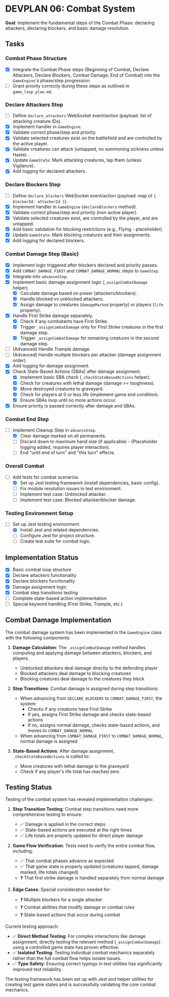 # DEVPLAN 06: Combat System

**Goal**: Implement the fundamental steps of the Combat Phase: declaring attackers, declaring blockers, and basic damage resolution.

## Tasks

### Combat Phase Structure
- [x] Integrate the Combat Phase steps (Beginning of Combat, Declare Attackers, Declare Blockers, Combat Damage, End of Combat) into the `GameEngine`'s phase/step progression.
- [ ] Grant priority correctly during these steps as outlined in `game_loop_plan.md`.

### Declare Attackers Step
- [ ] Define `declare_attackers` WebSocket event/action (payload: list of attacking creature IDs).
- [x] Implement handler in `GameEngine`.
- [x] Validate correct phase/step and priority.
- [x] Validate selected creatures exist on the battlefield and are controlled by the active player.
- [x] Validate creatures can attack (untapped, no summoning sickness unless Haste).
- [x] Update `GameState`: Mark attacking creatures, tap them (unless Vigilance).
- [x] Add logging for declared attackers.

### Declare Blockers Step
- [ ] Define `declare_blockers` WebSocket event/action (payload: map of `{ blockerId: attackerId }`).
- [x] Implement handler in `GameEngine` (`declareBlockers` method).
- [x] Validate correct phase/step and priority (non-active player).
- [x] Validate selected creatures exist, are controlled by the player, and are untapped.
- [x] Add basic validation for blocking restrictions (e.g., Flying - placeholder).
- [x] Update `GameState`: Mark blocking creatures and their assignments.
- [x] Add logging for declared blockers.

### Combat Damage Step (Basic)
- [x] Implement logic triggered after blockers declared and priority passes.
- [x] Add `COMBAT_DAMAGE_FIRST` and `COMBAT_DAMAGE_NORMAL` steps to `GameStep`.
- [x] Integrate into `advanceStep`.
- [x] Implement basic damage assignment logic (`_assignCombatDamage` helper).
    - [x] Calculate damage based on power (attackers/blockers).
    - [x] Handle blocked vs unblocked attackers.
    - [x] Assign damage to creatures (`damageMarked` property) or players (`life` property).
- [x] Handle First Strike damage separately.
    - [x] Check if any combatants have First Strike.
    - [x] Trigger `_assignCombatDamage` only for First Strike creatures in the first damage step.
    - [x] Trigger `_assignCombatDamage` for remaining creatures in the second damage step.
- [ ] (Advanced) Handle Trample damage.
- [ ] (Advanced) Handle multiple blockers per attacker (damage assignment order).
- [x] Add logging for damage assignment.
- [x] Check State-Based Actions (SBAs) after damage assignment.
    - [x] Implement basic SBA check (`_checkStateBasedActions` helper).
    - [x] Check for creatures with lethal damage (damage >= toughness).
    - [x] Move destroyed creatures to graveyard.
    - [x] Check for players at 0 or less life (implement game end condition).
    - [x] Ensure SBAs loop until no more actions occur.
- [x] Ensure priority is passed correctly after damage and SBAs.

### Combat End Step
- [ ] Implement Cleanup Step in `advanceStep`.
    - [x] Clear damage marked on all permanents.
    - [ ] Discard down to maximum hand size (if applicable) - (Placeholder logging added, requires player interaction).
    - [ ] End "until end of turn" and "this turn" effects.

### Overall Combat
- [ ] Add tests for combat scenarios.
    - [x] Set up Jest testing framework (install dependencies, basic config).
    - [ ] Fix module resolution issues in test environment.
    - [ ] Implement test case: Unblocked attacker.
    - [ ] Implement test case: Blocked attacker/blocker damage.

### Testing Environment Setup
- [ ] Set up Jest testing environment.
    - [x] Install Jest and related dependencies.
    - [ ] Configure Jest for project structure.
    - [ ] Create test suite for combat logic.

## Implementation Status

- [x] Basic combat loop structure
- [x] Declare attackers functionality
- [x] Declare blockers functionality 
- [x] Damage assignment logic
- [x] Combat step transitions testing
- [ ] Complete state-based action implementation
- [ ] Special keyword handling (First Strike, Trample, etc.)

## Combat Damage Implementation
The combat damage system has been implemented in the `GameEngine` class with the following components:

1. **Damage Calculation**: The `_assignCombatDamage` method handles computing and applying damage between attackers, blockers, and players.
   - Unblocked attackers deal damage directly to the defending player
   - Blocked attackers deal damage to blocking creatures
   - Blocking creatures deal damage to the creatures they block

2. **Step Transitions**: Combat damage is assigned during step transitions:
   - When advancing from `DECLARE_BLOCKERS` to `COMBAT_DAMAGE_FIRST`, the system:
     - Checks if any creatures have First Strike
     - If yes, assigns First Strike damage and checks state-based actions
     - If no, assigns normal damage, checks state-based actions, and moves to `COMBAT_DAMAGE_NORMAL`
   - When advancing from `COMBAT_DAMAGE_FIRST` to `COMBAT_DAMAGE_NORMAL`, normal damage is assigned

3. **State-Based Actions**: After damage assignment, `_checkStateBasedActions` is called to:
   - Move creatures with lethal damage to the graveyard
   - Check if any player's life total has reached zero

## Testing Status

Testing of the combat system has revealed implementation challenges:

1. **Step Transition Testing**: Combat step transitions need more comprehensive testing to ensure:
   - ✅ Damage is applied in the correct steps
   - ✅ State-based actions are executed at the right times
   - ✅ Life totals are properly updated for direct player damage

2. **Game Flow Verification**: Tests need to verify the entire combat flow, including:
   - ✅ That combat phases advance as expected
   - ✅ That game state is properly updated (creatures tapped, damage marked, life totals changed)
   - ❓ That first strike damage is handled separately from normal damage

3. **Edge Cases**: Special consideration needed for:
   - ❓ Multiple blockers for a single attacker
   - ❓ Combat abilities that modify damage or combat rules
   - ❓ State-based actions that occur during combat

Current testing approach:
- ✅ **Direct Method Testing**: For complex interactions like damage assignment, directly testing the relevant method (`_assignCombatDamage`) using a controlled game state has proven effective.
- ✅ **Isolated Testing**: Testing individual combat mechanics separately rather than the full combat flow helps isolate issues.
- ✅ **Type Safety**: Ensuring correct typings in test utilities has significantly improved test reliability.

The testing framework has been set up with Jest and helper utilities for creating test game states and is successfully validating the core combat mechanics.
